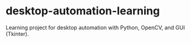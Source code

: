 # desktop-automation-learning
Learning project for desktop automation with Python, OpenCV, and GUI (Tkinter).
